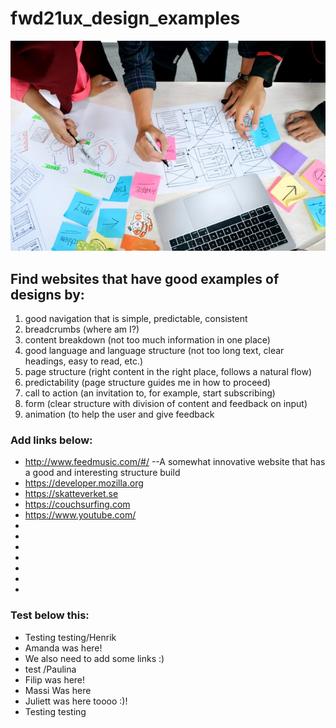 # fwd21ux_design_examples

![picture](ux-indonesia-qC2n6RQU4Vw-unsplash.jpg)

## Find websites that have good examples of designs by:

1. good navigation that is simple, predictable, consistent
2. breadcrumbs (where am I?)
3. content breakdown (not too much information in one place)
4. good language and language structure (not too long text, clear headings, easy to read, etc.)
5. page structure (right content in the right place, follows a natural flow)
6. predictability (page structure guides me in how to proceed)
7. call to action (an invitation to, for example, start subscribing)
8. form (clear structure with division of content and feedback on input)
9. animation (to help the user and give feedback

### Add links below:
- http://www.feedmusic.com/#/ --A somewhat innovative website that has a good and interesting structure build
- https://developer.mozilla.org
- https://skatteverket.se
- https://couchsurfing.com
- https://www.youtube.com/
-
-
-
-
-
-
-

### Test below this:
- Testing testing/Henrik
- Amanda was here!
- We also need to add some links :)
- test /Paulina
- Filip was here!
- Massi Was here
- Juliett was here toooo :)!
- Testing testing


